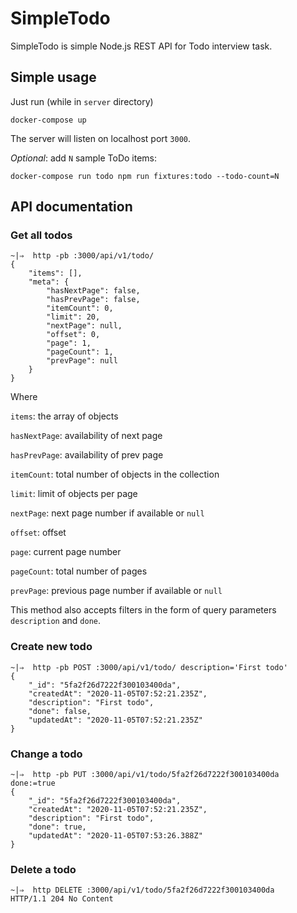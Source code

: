 # SimpleTodo

SimpleTodo is simple Node.js REST API for Todo interview task.

## Simple usage

Just run (while in `server` directory)

```
docker-compose up
```

The server will listen on localhost port `3000`.

_Optional_: add `N` sample ToDo items:

```
docker-compose run todo npm run fixtures:todo --todo-count=N
```

## API documentation

### Get all todos

```
~|⇒  http -pb :3000/api/v1/todo/
{
    "items": [],
    "meta": {
        "hasNextPage": false,
        "hasPrevPage": false,
        "itemCount": 0,
        "limit": 20,
        "nextPage": null,
        "offset": 0,
        "page": 1,
        "pageCount": 1,
        "prevPage": null
    }
}
```

Where

`items`: the array of objects

`hasNextPage`: availability of next page

`hasPrevPage`: availability of prev page

`itemCount`: total number of objects in the collection

`limit`: limit of objects per page

`nextPage`: next page number if available or `null`

`offset`: offset

`page`: current page number

`pageCount`: total number of pages

`prevPage`: previous page number if available or `null`


This method also accepts filters in the form of query parameters `description` and `done`.

### Create new todo

```
~|⇒  http -pb POST :3000/api/v1/todo/ description='First todo'
{
    "_id": "5fa2f26d7222f300103400da",
    "createdAt": "2020-11-05T07:52:21.235Z",
    "description": "First todo",
    "done": false,
    "updatedAt": "2020-11-05T07:52:21.235Z"
}
```

### Change a todo

```
~|⇒  http -pb PUT :3000/api/v1/todo/5fa2f26d7222f300103400da done:=true
{
    "_id": "5fa2f26d7222f300103400da",
    "createdAt": "2020-11-05T07:52:21.235Z",
    "description": "First todo",
    "done": true,
    "updatedAt": "2020-11-05T07:53:26.388Z"
}
```

### Delete a todo

```
~|⇒  http DELETE :3000/api/v1/todo/5fa2f26d7222f300103400da
HTTP/1.1 204 No Content
```
